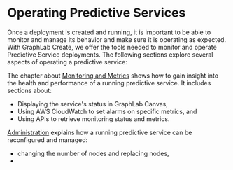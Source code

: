 # Operating Predictive Services

Once a deployment is created and running, it is important to be able to monitor and manage its behavior and make sure it is operating as expected. With GraphLab Create, we offer the tools needed to monitor and operate Predictive Service deployments. The following sections explore several aspects of operating a predictive service:

The chapter about [Monitoring and Metrics](deployment/pred-monitoring.md) shows how to gain insight into the health and performance of a running predictive service. It includes sections about:
* Displaying the service's status in GraphLab Canvas,
* Using AWS CloudWatch to set alarms on specific metrics, and
* Using APIs to retrieve monitoring status and metrics.

[Administration](deployment/pred-administration.md) explains how a running predictive service can be reconfigured and managed:
* changing the number of nodes and replacing nodes,
* 
